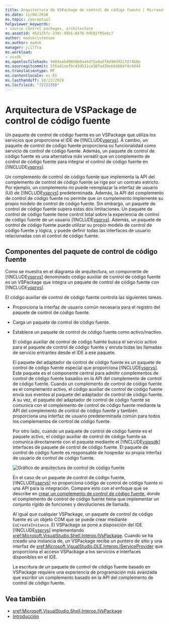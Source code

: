```yaml
---
title: Arquitectura de VSPackage de control de código fuente | Microsoft Docs
ms.date: 11/04/2016
ms.topic: conceptual
helpviewer_keywords:
- source control packages, architecture
ms.assetid: 453125fc-23dc-49b1-8476-94581f05e6c7
author: madskristensen
ms.author: madsk
manager: jillfra
ms.workload:
- vssdk
ms.openlocfilehash: 9484aabd0080b0a44d75a8a5f6d90d9217d74b8e
ms.sourcegitcommit: 5f6ad1cefbcd3d531ce587ad30e684684f4c4d44
ms.translationtype: MT
ms.contentlocale: es-ES
ms.lasthandoff: 10/22/2019
ms.locfileid: "72723350"
---
```

# <a name="source-control-vspackage-architecture"></a>Arquitectura de VSPackage de control de código fuente
Un paquete de control de código fuente es un VSPackage que utiliza los servicios que proporciona el IDE de [!INCLUDE[vsprvs](../../code-quality/includes/vsprvs_md.md)]. A cambio, un paquete de control de código fuente proporciona su funcionalidad como servicio de control de código fuente. Además, un paquete de control de código fuente es una alternativa más versátil que un complemento de control de código fuente para integrar el control de código fuente en [!INCLUDE[vsprvs](../../code-quality/includes/vsprvs_md.md)].

 Un complemento de control de código fuente que implementa la API del complemento de control de código fuente se rige por un contrato estricto. Por ejemplo, un complemento no puede reemplazar la interfaz de usuario (UI) de [!INCLUDE[vsprvs](../../code-quality/includes/vsprvs_md.md)] predeterminada. Además, la API del complemento de control de código fuente no permite que un complemento implemente su propio modelo de control de código fuente. Sin embargo, un paquete de control de código fuente supera estas dos limitaciones. Un paquete de control de código fuente tiene control total sobre la experiencia de control de código fuente de un usuario [!INCLUDE[vsprvs](../../code-quality/includes/vsprvs_md.md)]. Además, un paquete de control de código fuente puede utilizar su propio modelo de control de código fuente y lógica, y puede definir todas las interfaces de usuario relacionadas con el control de código fuente.

## <a name="source-control-package-components"></a>Componentes del paquete de control de código fuente
 Como se muestra en el diagrama de arquitectura, un componente de [!INCLUDE[vsprvs](../../code-quality/includes/vsprvs_md.md)] denominado código auxiliar de control de código fuente es un VSPackage que integra un paquete de control de código fuente con [!INCLUDE[vsprvs](../../code-quality/includes/vsprvs_md.md)].

 El código auxiliar de control de código fuente controla las siguientes tareas.

- Proporciona la interfaz de usuario común necesaria para el registro del paquete de control de código fuente.

- Carga un paquete de control de código fuente.

- Establece un paquete de control de código fuente como activo/inactivo.

  El código auxiliar de control de código fuente busca el servicio activo para el paquete de control de código fuente y enruta todas las llamadas de servicio entrantes desde el IDE a ese paquete.

  El paquete del adaptador de control de código fuente es un paquete de control de código fuente especial que proporciona [!INCLUDE[vsprvs](../../code-quality/includes/vsprvs_md.md)]. Este paquete es el componente central para admitir complementos de control de código fuente basados en la API del complemento de control de código fuente. Cuando un complemento de control de código fuente es el complemento activo, el código auxiliar de control de código fuente envía sus eventos al paquete del adaptador de control de código fuente. A su vez, el paquete del adaptador de control de código fuente se comunica con el complemento de control de código fuente mediante la API del complemento de control de código fuente y también proporciona una interfaz de usuario predeterminada común para todos los complementos de control de código fuente.

  Por otro lado, cuando un paquete de control de código fuente es el paquete activo, el código auxiliar de control de código fuente se comunica directamente con el paquete mediante el [!INCLUDE[vsipsdk](../../extensibility/includes/vsipsdk_md.md)] interfaces de paquete de control de código fuente. El paquete de control de código fuente es responsable de hospedar su propia interfaz de usuario de control de código fuente.

  ![Gráfico de arquitectura de control de código fuente](../../extensibility/internals/media/vsipsccarch.gif "VSIPSCCArch")

  En el caso de un paquete de control de código fuente, [!INCLUDE[vsprvs](../../code-quality/includes/vsprvs_md.md)] no proporciona código de control de código fuente ni una API para la integración. Compare esto con el enfoque que se describe en [crear un complemento de control de código fuente,](../../extensibility/internals/creating-a-source-control-plug-in.md) donde el complemento de control de código fuente tiene que implementar un conjunto rígido de funciones y devoluciones de llamada.

  Al igual que cualquier VSPackage, un paquete de control de código fuente es un objeto COM que se puede crear mediante `CoCreateInstance`. El VSPackage se pone a disposición del IDE [!INCLUDE[vsprvs](../../code-quality/includes/vsprvs_md.md)] implementando <xref:Microsoft.VisualStudio.Shell.Interop.IVsPackage>. Cuando se ha creado una instancia de, un VSPackage recibe un puntero de sitio y una interfaz de <xref:Microsoft.VisualStudio.OLE.Interop.IServiceProvider> que proporciona el acceso VSPackage a los servicios e interfaces disponibles en el IDE.

  La escritura de un paquete de control de código fuente basado en VSPackage requiere una experiencia de programación más avanzada que escribir un complemento basado en la API del complemento de control de código fuente.

## <a name="see-also"></a>Vea también
- <xref:Microsoft.VisualStudio.Shell.Interop.IVsPackage>
- [Introducción](../../extensibility/internals/getting-started-with-source-control-vspackages.md)